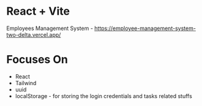 # React + Vite

Employees Management System - https://employee-management-system-two-delta.vercel.app/

 # Focuses On
 - React
 - Tailwind 
 - uuid
 - localStorage - for storing the login credentials and tasks related stuffs
